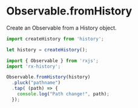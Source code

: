 # Observable.fromHistory

Create an Observable from a History object.

```js
import createHistory from 'history';

let history = createHistory();

import { Observable } from 'rxjs';
import 'rx-history';

Observable.fromHistory(history)
  .pluck("pathname")
  .tap( (path) => {
    console.log("Path change!", path);
  });
```
